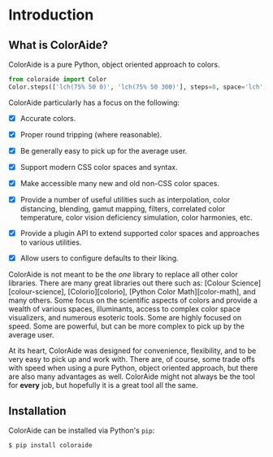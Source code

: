 # Introduction

## What is ColorAide?

ColorAide is a pure Python, object oriented approach to colors.

```py play
from coloraide import Color
Color.steps(['lch(75% 50 0)', 'lch(75% 50 300)'], steps=8, space='lch', hue='longer')
```

ColorAide particularly has a focus on the following:

-   [x] Accurate colors.

-   [x] Proper round tripping (where reasonable).

-   [x] Be generally easy to pick up for the average user.

-   [x] Support modern CSS color spaces and syntax.

-   [x] Make accessible many new and old non-CSS color spaces.

-   [x] Provide a number of useful utilities such as interpolation, color distancing, blending, gamut mapping, filters,
    correlated color temperature, color vision deficiency simulation, color harmonies, etc.

-   [x] Provide a plugin API to extend supported color spaces and approaches to various utilities.

-   [x] Allow users to configure defaults to their liking.

ColorAide is not meant to be the _one_ library to replace all other color libraries. There are many great libraries out
there such as: [Colour Science][colour-science], [Colorio][colorio], [Python Color Math][color-math], and many
others. Some focus on the scientific aspects of colors and provide a wealth of various spaces, illuminants, access to
complex color space visualizers, and numerous esoteric tools. Some are highly focused on speed. Some are powerful, but
can be more complex to pick up by the average user.

At its heart, ColorAide was designed for convenience, flexibility, and to be very easy to pick up and work with. There
are, of course, some trade offs with speed when using a pure Python, object oriented approach, but there are also many
advantages as well. ColorAide might not always be the tool for **every** job, but hopefully it is a great tool all the
same.

## Installation

ColorAide can be installed via Python's `pip`:

```console
$ pip install coloraide
```
